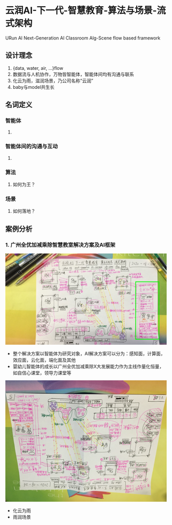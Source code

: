 # 云润AI-下一代-智慧教育-算法与场景-流式架构
URun AI Next-Generation AI Classroom Alg-Scene flow based framework

## 设计理念
1. {data, water, air, ...}flow
2. 数据流与人机协作，万物皆智能体，智能体间均有沟通与联系
3. 化云为雨，滋润场景，乃公司名称“云润”
4. baby与model共生长

## 名词定义
### 智能体
1. 
### 智能体间的沟通与互动
1. 
### 算法
1. 如何为王？
### 场景
1. 如何落地？

## 案例分析
### 1. 广州全优加减乘除智慧教室解决方案及AI框架
![AI Classroom 0](./AI.Classroom.4.0.top.down.png)
* 整个解决方案以智能体为研究对象，AI解决方案可以分为：感知面，计算面，效应面，云化面，端化面及其他
* 婴幼儿智能体的成长以广州全优加减乘除X大发展能力作为主线作量化恒量，如自信心课堂，领导力课堂等

![AI Classroom 1](./AI.Classroom.4.1.down.top.png)
* 化云为雨
* 雨润场景